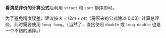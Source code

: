 **看清总评价的计算公式**后利用 `struct` 和 `sort` 排序即可。

为了避免精度误差，建议按 $k=(2m+n)t$（将原来的公式除以 $0.03$）计算总评价，此时需要使用 `long long`。（当然了，直接使用 `double` 或 `long double` 也是一个不错的选择。）
